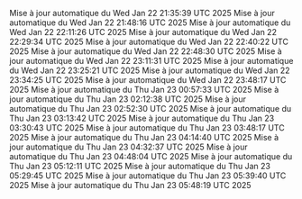 Mise à jour automatique du Wed Jan 22 21:35:39 UTC 2025
Mise à jour automatique du Wed Jan 22 21:48:16 UTC 2025
Mise à jour automatique du Wed Jan 22 22:11:26 UTC 2025
Mise à jour automatique du Wed Jan 22 22:29:34 UTC 2025
Mise à jour automatique du Wed Jan 22 22:40:22 UTC 2025
Mise à jour automatique du Wed Jan 22 22:48:30 UTC 2025
Mise à jour automatique du Wed Jan 22 23:11:31 UTC 2025
Mise à jour automatique du Wed Jan 22 23:25:21 UTC 2025
Mise à jour automatique du Wed Jan 22 23:34:25 UTC 2025
Mise à jour automatique du Wed Jan 22 23:48:17 UTC 2025
Mise à jour automatique du Thu Jan 23 00:57:33 UTC 2025
Mise à jour automatique du Thu Jan 23 02:12:38 UTC 2025
Mise à jour automatique du Thu Jan 23 02:52:30 UTC 2025
Mise à jour automatique du Thu Jan 23 03:13:42 UTC 2025
Mise à jour automatique du Thu Jan 23 03:30:43 UTC 2025
Mise à jour automatique du Thu Jan 23 03:48:17 UTC 2025
Mise à jour automatique du Thu Jan 23 04:14:40 UTC 2025
Mise à jour automatique du Thu Jan 23 04:32:37 UTC 2025
Mise à jour automatique du Thu Jan 23 04:48:04 UTC 2025
Mise à jour automatique du Thu Jan 23 05:12:11 UTC 2025
Mise à jour automatique du Thu Jan 23 05:29:45 UTC 2025
Mise à jour automatique du Thu Jan 23 05:39:40 UTC 2025
Mise à jour automatique du Thu Jan 23 05:48:19 UTC 2025
